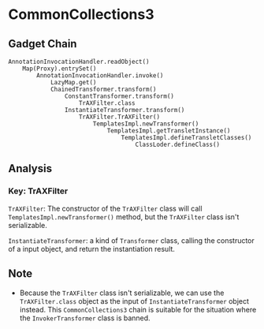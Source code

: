 # CommonCollections3

## Gadget Chain

    AnnotationInvocationHandler.readObject()
        Map(Proxy).entrySet()
            AnnotationInvocationHandler.invoke()
                LazyMap.get()
                ChainedTransformer.transform()
                    ConstantTransformer.transform()
                        TrAXFilter.class
                    InstantiateTransformer.transform()
                        TrAXFilter.TrAXFilter()
                            TemplatesImpl.newTransformer()
                                TemplatesImpl.getTransletInstance() 
                                    TemplatesImpl.defineTransletClasses()
                                        ClassLoder.defineClass()

## Analysis

### Key: TrAXFilter

`TrAXFilter`: The constructor of the `TrAXFilter` class will call `TemplatesImpl.newTransformer()` method, but the `TrAXFilter` class isn't serializable.

`InstantiateTransformer`: a kind of `Transformer` class, calling the constructor of a input object, and return the instantiation result.

## Note

* Because the `TrAXFilter` class isn't serializable, we can use the `TrAXFilter.class` object as the input of `InstantiateTransformer` object instead. This `CommonCollections3` chain is suitable for the situation where the `InvokerTransformer` class is banned.
